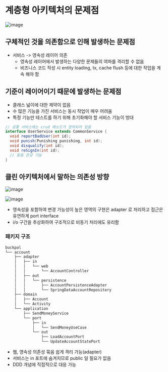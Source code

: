 # 계층형 아키텍처의 문제점

![image](https://user-images.githubusercontent.com/39113923/148009149-7545868d-5ede-4740-a31d-0eea240f59ad.png)

## 구체적인 것을 의존함으로 인해 발생하는 문제점

- 서비스 -> 영속성 레이어 의존
  - 영속성 레이어에서 발생하는 다양한 문제들의 여파를 격리할 수 없음
  - 비즈니스 코드 작성 시 entity loading, tx, cache flush 등에 대한 작업을 계속 해야 함

## 기준이 레이어이기 때문에 발생하는 문제점

- 클래스 넓이에 대한 제약이 없음
- 수 많은 기능을 가진 서비스는 동시 작업이 매우 어려움
- 특정 기능만 테스트를 하기 위해 초기화해야 할 서비스 기능이 방대

```java
// 공통 서비스에는 crud 메소드가 정의되어 있음
interface UserService extends CommonService {
  void reportBadUser(int id);
  void punish(Punishing punishing, int id);
  void disqualify(int id);
  void reSignIn(int id);  
  // 등등 온갖 기능
}

```

## 클린 아키텍처에서 말하는 의존성 방향

![image](https://user-images.githubusercontent.com/39113923/148010285-3c05c7de-2d69-4d6b-bb05-ec5e9be3d61d.png)

![image](https://user-images.githubusercontent.com/39113923/148011232-189d4203-92f8-476a-9cdd-325c9dc82f8f.png)

- 영속성을 포함하여 변경 가능성이 높은 영역의 구현은 adapter 로 처리하고 접근은 유연하게 port interface
- i/o 구간을 추상화하여 구조적으로 비동기 처리에도 유리함

### 패키지 구조

```bash
buckpal
└── account
    ├── adapter
    │   ├── in
    │   │   └── web
    │   │       └── AccountController
    │   ├── out
    │   │   └── persistence
    │   │       ├── AccountPersistenceAdapter
    │   │       └── SpringDataAccountRepository
    ├── domain
    │   ├── Account
    │   └── Activity
    └── application
        ├── SendMoneyService
        └── port
            ├── in
            │   └── SendMoneyUseCase
            └── out
                ├── LoadAccountPort
                └── UpdateAccountStatePort
``` 

- 웹, 영속성 의존성 묶음 쉽게 격리 가능(adapter)
- 서비스는 in 포트에 숨겨지므로 public 일 필요가 없음
- DDD 개념에 직접적으로 대응 가능


